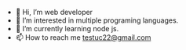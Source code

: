 - 👋 Hi, I’m web developer
- 👀 I’m interested in multiple programing languages.  
- 🌱 I’m currently learning node js.
- 📫 How to reach me testuc22@gmail.com

<!---
testuc22/testuc22 is a ✨ special ✨ repository because its `README.md` (this file) appears on your GitHub profile.
You can click the Preview link to take a look at your changes.
--->
